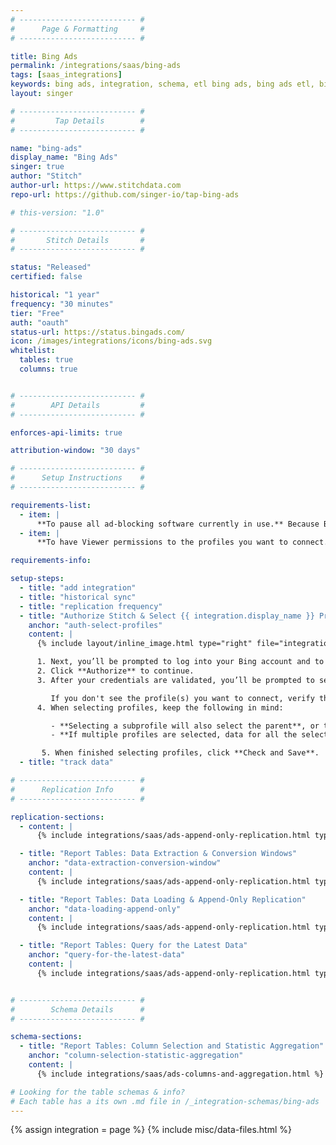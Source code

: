 ```yaml
---
# -------------------------- #
#      Page & Formatting     #
# -------------------------- #

title: Bing Ads
permalink: /integrations/saas/bing-ads
tags: [saas_integrations]
keywords: bing ads, integration, schema, etl bing ads, bing ads etl, bing ads schema
layout: singer

# -------------------------- #
#         Tap Details        #
# -------------------------- #

name: "bing-ads"
display_name: "Bing Ads"
singer: true 
author: "Stitch"
author-url: https://www.stitchdata.com
repo-url: https://github.com/singer-io/tap-bing-ads

# this-version: "1.0"

# -------------------------- #
#       Stitch Details       #
# -------------------------- #

status: "Released"
certified: false

historical: "1 year"
frequency: "30 minutes"
tier: "Free"
auth: "oauth"
status-url: https://status.bingads.com/
icon: /images/integrations/icons/bing-ads.svg
whitelist:
  tables: true
  columns: true


# -------------------------- #
#        API Details         #
# -------------------------- #

enforces-api-limits: true

attribution-window: "30 days"

# -------------------------- #
#      Setup Instructions    #
# -------------------------- #

requirements-list:
  - item: |
      **To pause all ad-blocking software currently in use.** Because Bing Ads authentication uses pop ups, you may encounter issues if ad blockers aren't disabled during the setup.
  - item: |
      **To have Viewer permissions to the profiles you want to connect.** These read-only permissions will ensure Stitch can read data from the profiles you select for replication. [Read more about Bing Ads user permissions here](https://help.bingads.microsoft.com/#apex/3/en/52037/3/en-US/#ext:none).

requirements-info:

setup-steps:
  - title: "add integration"
  - title: "historical sync"
  - title: "replication frequency"
  - title: "Authorize Stitch & Select {{ integration.display_name }} Profiles"
    anchor: "auth-select-profiles"
    content: |
      {% include layout/inline_image.html type="right" file="integrations/bing-ads-select-accounts.png" alt="Selecting Bing Ads accounts." max-width="400px" %}

      1. Next, you’ll be prompted to log into your Bing account and to approve Stitch’s access to your Bing Ads data. **Note: We will only ever read your data.**
      2. Click **Authorize** to continue.
      3. After your credentials are validated, you’ll be prompted to select the {{ integration.display_name }} profile(s) you want to connect to Stitch.

         If you don't see the profile(s) you want to connect, verify that you have completed the [setup requirements](#setup-requirements).
      4. When selecting profiles, keep the following in mind:

         - **Selecting a subprofile will also select the parent**, or top-level profile. If you de-select the top-level profile, you will be unable to select any subprofiles.
         - **If multiple profiles are selected, data for all the selected profiles will map to the same table in your destination.** For example: If two profiles are selected and the `accounts` table is tracked, account data for both profiles will be replicated into the `accounts` table. This is applicable to every table selected in the next step.

       5. When finished selecting profiles, click **Check and Save**.
  - title: "track data"

# -------------------------- #
#      Replication Info      #
# -------------------------- #

replication-sections:
  - content: |
      {% include integrations/saas/ads-append-only-replication.html type="table-types" %}

  - title: "Report Tables: Data Extraction & Conversion Windows"
    anchor: "data-extraction-conversion-window"
    content: |
      {% include integrations/saas/ads-append-only-replication.html type="report-tables" %}

  - title: "Report Tables: Data Loading & Append-Only Replication"
    anchor: "data-loading-append-only"
    content: |
      {% include integrations/saas/ads-append-only-replication.html type="data-loading" %}

  - title: "Report Tables: Query for the Latest Data"
    anchor: "query-for-the-latest-data"
    content: |
      {% include integrations/saas/ads-append-only-replication.html type="append-only-query" %}


# -------------------------- #
#        Schema Details      #
# -------------------------- #

schema-sections:
  - title: "Report Tables: Column Selection and Statistic Aggregation"
    anchor: "column-selection-statistic-aggregation"
    content: |
      {% include integrations/saas/ads-columns-and-aggregation.html %}

# Looking for the table schemas & info?
# Each table has a its own .md file in /_integration-schemas/bing-ads
---
```

{% assign integration = page %}
{% include misc/data-files.html %}